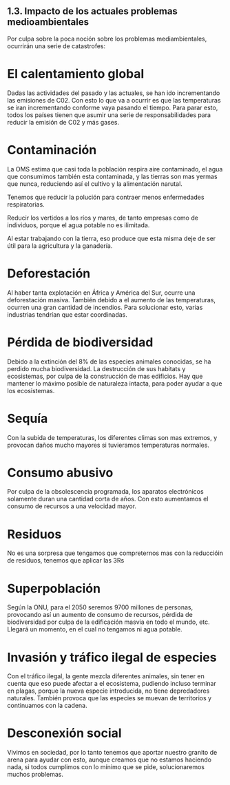 ## 1.3. Impacto de los actuales problemas medioambientales

  Por culpa sobre la poca noción sobre los problemas mediambientales, ocurrirán una serie de catastrofes:

# El calentamiento global

  Dadas las actividades del pasado y las actuales, se han ido incrementando las emisiones de C02. Con esto lo que va a ocurrir es que las temperaturas se iran incrementando conforme vaya pasando el tiempo. Para parar esto, todos los países tienen que asumir una serie de responsabilidades para reducir la emisión de C02 y más gases.

# Contaminación

  La OMS estima que casi toda la población respira aire contaminado, el agua que consumimos también esta contaminada, y las tierras son mas yermas que nunca, reduciendo así el cultivo y la alimentación narutal.

Tenemos que reducir la polución para contraer menos enfermedades respiratorias.

Reducir los vertidos a los ríos y mares, de tanto empresas como de individuos, porque el agua potable no es ilimitada.

Al estar trabajando con la tierra, eso produce que esta misma deje de ser útil para la agricultura y la ganadería.

# Deforestación

  Al haber tanta explotación en África y América del Sur, ocurre una deforestación masiva. También debido a el aumento de las temperaturas, ocurren una gran cantidad de incendios. Para solucionar esto, varias industrias tendrían que estar coordinadas.

# Pérdida de biodiversidad

  Debido a la extinción del 8% de las especies animales conocidas, se ha perdido mucha biodiversidad. La destrucción de sus habitats y ecosistemas, por culpa de la construcción de mas edificios. Hay que mantener lo máximo posible de naturaleza intacta, para poder ayudar a que los ecosistemas.

# Sequía
 
  Con la subida de temperaturas, los diferentes climas son mas extremos, y provocan daños mucho mayores si tuvieramos temperaturas normales.

# Consumo abusivo

  Por culpa de la obsolescencia programada, los aparatos electrónicos solamente duran una cantidad corta de años. Con esto aumentamos el consumo de recursos a una velocidad mayor.

# Residuos

  No es una sorpresa que tengamos que compreternos mas con la reduccióin de residuos, tenemos que aplicar las 3Rs

# Superpoblación

  Según la ONU, para el 2050 seremos 9700 millones de personas, provocando así un aumento de consumo de recursos, pérdida de biodiversidad por culpa de la edificación masvia en todo el mundo, etc.
  Llegará un momento, en el cual no tengamos ni agua potable.

# Invasión y tráfico ilegal de especies

  Con el tráfico ilegal, la gente mezcla diferentes animales, sin tener en cuenta que eso puede afectar a el ecosistema, pudiendo incluso terminar en plagas, porque la nueva especie introducida, no tiene depredadores naturales. También provoca que las especies se muevan de territorios y continuamos con la cadena.

# Desconexión social

  Vivimos en sociedad, por lo tanto tenemos que aportar nuestro granito de arena para ayudar con esto, aunque creamos que no estamos haciendo nada, si todos cumplimos con lo mínimo que se pide, solucionaremos muchos problemas.
